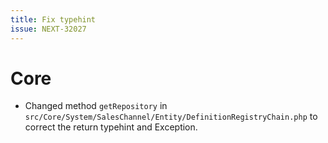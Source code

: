 ```yaml
---
title: Fix typehint
issue: NEXT-32027
---
```

# Core
* Changed method `getRepository` in `src/Core/System/SalesChannel/Entity/DefinitionRegistryChain.php` to correct the return typehint and Exception.

